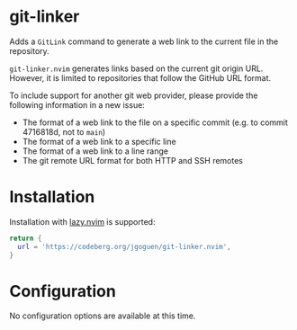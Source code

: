 # git-linker

Adds a `GitLink` command to generate a web link to the current file in the
repository.

`git-linker.nvim` generates links based on the current git origin URL. However,
it is limited to repositories that follow the GitHub URL format.

To include support for another git web provider, please provide the following
information in a new issue:

- The format of a web link to the file on a specific commit (e.g. to commit
  4716818d, not to `main`)
- The format of a web link to a specific line
- The format of a web link to a line range
- The git remote URL format for both HTTP and SSH remotes

# Installation

Installation with [lazy.nvim](https://github.com/folke/lazy.nvim) is supported:

```lua
return {
  url = 'https://codeberg.org/jgoguen/git-linker.nvim',
}
```

# Configuration

No configuration options are available at this time.
